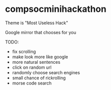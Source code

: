 # compsocminihackathon

Theme is "Most Useless Hack"

Google mirror that chooses for you


TODO:
 - fix scrolling
 - make look more like google
 - more natural sentences
 - click on random url
 - randomly choose search engines
 - small chance of rickrolling
 - morse code search
